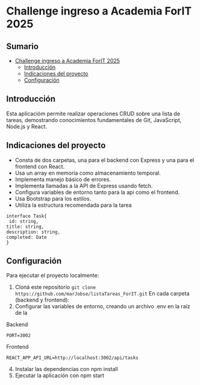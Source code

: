 # Challenge ingreso a Academia ForIT 2025

## Sumario

- [Challenge ingreso a Academia ForIT 2025](#challenge-ingreso-academia-ForIT)
  - [Introducción](#introducción)
  - [Indicaciones del proyecto](#indicaciones-del-proyecto)
  - [Configuración](#configuración)

## Introducción
Esta aplicacióm permite realizar operaciones CRUD sobre una lista de tareas, demostrando conocimientos fundamentales de Git, JavaScript, Node.js y React.

## Indicaciones del proyecto
- Consta de dos carpetas, una para el backend con Express y una para el frontend con React.
- Usa un array en memoria como almacenamiento temporal.
- Implementa manejo básico de errores.
- Implementa llamadas a la API de Express usando fetch.
- Configura variables de entorno tanto para la api como el frontend.
- Usa Bootstrap para los estilos.
- Utiliza la estructura recomendada para la tarea
  
```
interface Task{
 id: string,
title: string,
description: string,
completed: Date
}
```


## Configuración

Para ejecutar el proyecto localmente:

1. Cloná este repositorio `git clone https://github.com/marJobse/listaTareas_ForIT.git`
En cada carpeta (backend y frontend):
2. Configurar las variables de entorno, creando un archivo .env en la raíz de la 

Backend
```
PORT=3002
```

Frontend
```
REACT_APP_API_URL=http://localhost:3002/api/tasks
```
     
4. Instalar las dependencias con npm install
5. Ejecutar la aplicación con npm start


